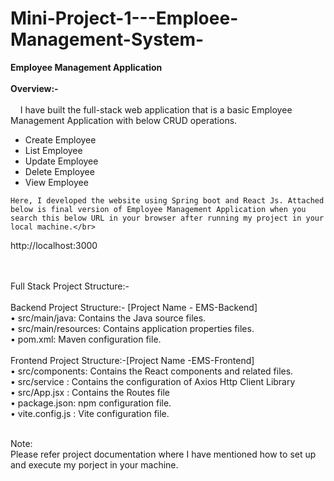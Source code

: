 # Mini-Project-1---Emploee-Management-System-
<b>Employee Management Application</b></br></br>
<b>Overview:-</b></br></br>
   &nbsp; &nbsp; I have built the full-stack web application that is a basic Employee Management Application with below CRUD operations.</br>
<ul>
<li>Create Employee</li>
<li>List Employee</li>
<li>Update Employee</li>
<li>Delete Employee</li>
<li>View Employee</li>
</ul>

    Here, I developed the website using Spring boot and React Js. Attached below is final version of Employee Management Application when you search this below URL in your browser after running my project in your local machine.</br>
http://localhost:3000 </br></br></br>

Full Stack Project  Structure:-</br></br>
Backend Project  Structure:- [Project Name - EMS-Backend]</br>
•	src/main/java: 	Contains the Java source files.</br>
•	src/main/resources: 	Contains application properties files.</br>
•	pom.xml: 		Maven configuration file.</br></br>
Frontend Project  Structure:-[Project Name -EMS-Frontend]</br>
•	src/components:	 Contains the React components and related files.</br>
•	src/service : 	Contains the configuration of Axios Http Client Library </br>
•	src/App.jsx : 	Contains the Routes file</br>
•	package.json: 	npm configuration file.</br>
•	vite.config.js : 	Vite configuration file.</br></br>


Note:</br>
Please refer project documentation where I have mentioned how to set up and execute my porject in your machine.</br>
